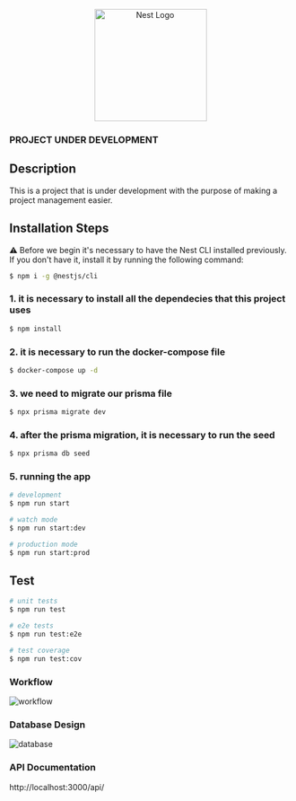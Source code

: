 <p align="center">
  <a href="http://nestjs.com/" target="blank"><img src="https://nestjs.com/img/logo-small.svg" width="200" alt="Nest Logo" /></a>
</p>

[circleci-image]: https://img.shields.io/circleci/build/github/nestjs/nest/master?token=abc123def456
[circleci-url]: https://circleci.com/gh/nestjs/nest


### PROJECT UNDER DEVELOPMENT


## Description

This is a project that is under development with the purpose of making a project management easier.

## Installation Steps

⚠️ Before we begin it's necessary to have the Nest CLI installed previously. If you don't have it, install it by running the following command:
```bash
$ npm i -g @nestjs/cli
```

### 1. it is necessary to install all the dependecies that this project uses

```bash
$ npm install
```

### 2. it is necessary to run the docker-compose file

```bash
$ docker-compose up -d
```

### 3. we need to migrate our prisma file

```bash
$ npx prisma migrate dev
```

### 4. after the prisma migration, it is necessary to run the seed

```bash
$ npx prisma db seed
```

### 5. running the app

```bash
# development
$ npm run start

# watch mode
$ npm run start:dev

# production mode
$ npm run start:prod
```

## Test

```bash
# unit tests
$ npm run test

# e2e tests
$ npm run test:e2e

# test coverage
$ npm run test:cov
```

### Workflow

![workflow](https://i.postimg.cc/bwHjb2FL/taskify-workflow.png)

### Database Design

![database](https://i.imgur.com/hoqwXYe.png)


### API Documentation

http://localhost:3000/api/